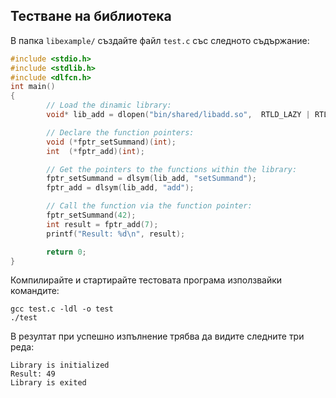 ## Тестване на библиотека
В папка `libexample/` създайте файл `test.c` със следното съдържание:
```c
#include <stdio.h>
#include <stdlib.h>
#include <dlfcn.h>
int main()
{
        // Load the dinamic library:
        void* lib_add = dlopen("bin/shared/libadd.so",  RTLD_LAZY | RTLD_GLOBAL);

        // Declare the function pointers:
        void (*fptr_setSummand)(int);
        int  (*fptr_add)(int);

        // Get the pointers to the functions within the library:
        fptr_setSummand = dlsym(lib_add, "setSummand");
        fptr_add = dlsym(lib_add, "add");

        // Call the function via the function pointer:
        fptr_setSummand(42);
        int result = fptr_add(7);
        printf("Result: %d\n", result);

        return 0;
}
```

Компилирайте и стартирайте тестовата програма използвайки командите:
```
gcc test.c -ldl -o test
./test
```

В резултат при успешно изпълнение трябва да видите следните три реда:
```
Library is initialized
Result: 49
Library is exited
```
